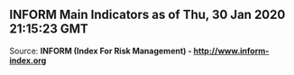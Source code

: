 ## INFORM Main Indicators as of Thu, 30 Jan 2020 21:15:23 GMT

Source: **INFORM (Index For Risk Management) - http://www.inform-index.org**